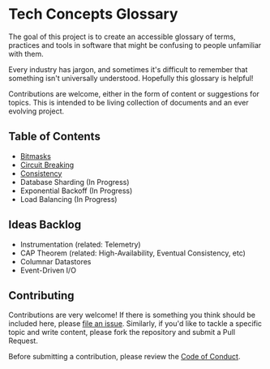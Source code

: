 # Tech Concepts Glossary

The goal of this project is to create an accessible glossary of terms, practices and tools in software that might be confusing to people unfamiliar with them. 

Every industry has jargon, and sometimes it's difficult to remember that something isn't universally understood. Hopefully this glossary is helpful! 

Contributions are welcome, either in the form of content or suggestions for topics. This is intended to be living collection of documents and an ever evolving project.

## Table of Contents

- [Bitmasks](./bitmasks/)
- [Circuit Breaking](./circuit-breaking/)
- [Consistency](./consistency/)
- Database Sharding (In Progress)
- Exponential Backoff (In Progress)
- Load Balancing (In Progress)

## Ideas Backlog

- Instrumentation (related: Telemetry)
- CAP Theorem (related: High-Availability, Eventual Consistency, etc)
- Columnar Datastores
- Event-Driven I/O

## Contributing

Contributions are very welcome! If there is something you think should be included here, please [file an issue](https://github.com/paulosman/tech-jargon-glossary/issues). Similarly, if you'd like to tackle a specific topic and write content, please fork the repository and submit a Pull Request.

Before submitting a contribution, please review the [Code of Conduct](https://github.com/paulosman/tech-jargon-glossary/blob/main/CODE_OF_CONDUCT.md).
